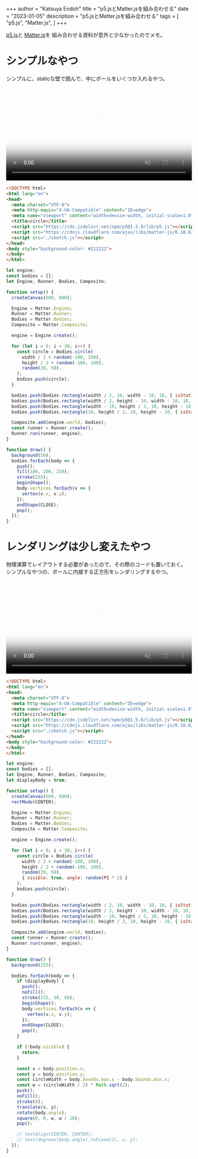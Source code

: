 +++
author = "Katsuya Endoh"
title = "p5.jsとMatter.jsを組み合わせる"
date = "2023-01-05"
description = "p5.jsとMatter.jsを組み合わせる"
tags = [
    "p5.js",
    "Matter.js",
]
+++


[p5.js](https://p5js.org/)と
[Matter.js](https://github.com/liabru/matter-js)を
組み合わせる資料が意外と少なかったのでメモ。

# シンプルなやつ

シンプルに、staticな壁で囲んで、中にボールをいくつか入れるやつ。

<video controls playsinline muted="true" width="100%" type="video/mp4" poster="/images/matter-p5js-simple-480.png">
  <source src="/videos/matter-p5js-simple-480.mov">
  </source>
  Sorry, your browser doesn't support embedded videos.
</video>

```html
<!DOCTYPE html>
<html lang="en">
<head>
  <meta charset="UTF-8">
  <meta http-equiv="X-UA-Compatible" content="IE=edge">
  <meta name="viewport" content="width=device-width, initial-scale=1.0">
  <title>circle</title>
  <script src="https://cdn.jsdelivr.net/npm/p5@1.5.0/lib/p5.js"></script>
  <script src="https://cdnjs.cloudflare.com/ajax/libs/matter-js/0.18.0/matter.min.js" integrity="sha512-5T245ZTH0m0RfONiFm2NF0zcYcmAuNzcGyPSQ18j8Bs5Pbfhp5HP1hosrR8XRt5M3kSRqzjNMYpm2+it/AUX/g==" crossorigin="anonymous" referrerpolicy="no-referrer"></script>
  <script src="./sketch.js"></script>
</head>
<body style="background-color: #222222">
</body>
</html>
```

```js
let engine;
const bodies = [];
let Engine, Runner, Bodies, Composite;

function setup() {
  createCanvas(600, 600);

  Engine = Matter.Engine;
  Runner = Matter.Runner;
  Bodies = Matter.Bodies;
  Composite = Matter.Composite;

  engine = Engine.create();

  for (let i = 0; i < 30; i++) {
    const circle = Bodies.circle(
      width / 2 + random(-100, 100),
      height / 2 + random(-100, 100),
      random(20, 50),
    );
    bodies.push(circle);
  }

  bodies.push(Bodies.rectangle(width / 2, 10, width - 10, 10, { isStatic: true }));
  bodies.push(Bodies.rectangle(width / 2, height - 10, width - 10, 10, { isStatic: true }));
  bodies.push(Bodies.rectangle(width - 10, height / 2, 10, height - 10, { isStatic: true }));
  bodies.push(Bodies.rectangle(10, height / 2, 10, height - 10, { isStatic: true }));

  Composite.add(engine.world, bodies);
  const runner = Runner.create();
  Runner.run(runner, engine);
}

function draw() {
  background(50);
  bodies.forEach(body => {
    push();
    fill(100, 200, 250);
    stroke(255);
    beginShape();
    body.vertices.forEach(v => {
      vertex(v.x, v.y);
    });
    endShape(CLOSE);
    pop();
  });
}
```

# レンダリングは少し変えたやつ

物理演算でレイアウトする必要があったので、その際のコードも置いておく。
シンプルなやつの、ボールに内接する正方形をレンダリングするやつ。

<video controls playsinline muted="true" width="100%" type="video/mp4" poster="/images/matter-p5js-480.png">
  <source src="/videos/matter-p5js-480.mov">
  </source>
  Sorry, your browser doesn't support embedded videos.
</video>

```html
<!DOCTYPE html>
<html lang="en">
<head>
  <meta charset="UTF-8">
  <meta http-equiv="X-UA-Compatible" content="IE=edge">
  <meta name="viewport" content="width=device-width, initial-scale=1.0">
  <title>circle</title>
  <script src="https://cdn.jsdelivr.net/npm/p5@1.5.0/lib/p5.js"></script>
  <script src="https://cdnjs.cloudflare.com/ajax/libs/matter-js/0.18.0/matter.min.js" integrity="sha512-5T245ZTH0m0RfONiFm2NF0zcYcmAuNzcGyPSQ18j8Bs5Pbfhp5HP1hosrR8XRt5M3kSRqzjNMYpm2+it/AUX/g==" crossorigin="anonymous" referrerpolicy="no-referrer"></script>
  <script src="./sketch.js"></script>
</head>
<body style="background-color: #222222">
</body>
</html>
```


```js
let engine;
const bodies = [];
let Engine, Runner, Bodies, Composite;
let displayBody = true;

function setup() {
  createCanvas(600, 600);
  rectMode(CENTER);

  Engine = Matter.Engine;
  Runner = Matter.Runner;
  Bodies = Matter.Bodies;
  Composite = Matter.Composite;

  engine = Engine.create();

  for (let i = 0; i < 30; i++) {
    const circle = Bodies.circle(
      width / 2 + random(-100, 100),
      height / 2 + random(-100, 100),
      random(20, 50),
      { visible: true, angle: random(PI * 2) }
    );
    bodies.push(circle);
  }

  bodies.push(Bodies.rectangle(width / 2, 10, width - 10, 10, { isStatic: true, visible: false }));
  bodies.push(Bodies.rectangle(width / 2, height - 10, width - 10, 10, { isStatic: true, visible: false }));
  bodies.push(Bodies.rectangle(width - 10, height / 2, 10, height - 10, { isStatic: true, visible: false }));
  bodies.push(Bodies.rectangle(10, height / 2, 10, height - 10, { isStatic: true, visible: false }));

  Composite.add(engine.world, bodies);
  const runner = Runner.create();
  Runner.run(runner, engine);
}

function draw() {
  background(255);

  bodies.forEach(body => {
    if (displayBody) {
      push();
      noFill();
      stroke(255, 50, 50);
      beginShape();
      body.vertices.forEach(v => {
        vertex(v.x, v.y);
      });
      endShape(CLOSE);
      pop();
    }

    if (!body.visible) {
      return;
    }

    const x = body.position.x;
    const y = body.position.y;
    const circleWidth = body.bounds.max.x - body.bounds.min.x;
    const w = (circleWidth / 2) * Math.sqrt(2);
    push();
    noFill();
    stroke(0);
    translate(x, y);
    rotate(body.angle);
    square(0, 0, w, w / 10);
    pop();

    // textAlign(CENTER, CENTER);
    // text(degrees(body.angle).toFixed(2), x, y);
  });
}
```
